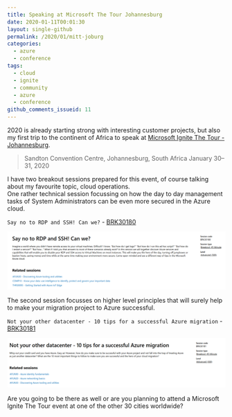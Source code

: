 ```yaml
---
title: Speaking at Microsoft The Tour Johannesburg
date: 2020-01-11T00:01:30
layout: single-github
permalink: /2020/01/mitt-joburg
categories:
  - azure
  - conference
tags:
  - cloud
  - ignite
  - community
  - azure
  - conference
github_comments_issueid: 11
---
```


2020 is already starting strong with interesting customer projects, but also my first trip to the continent of Africa to speak at [Microsoft Ignite The Tour - Johannesburg](https://www.microsoft.com/en-za/ignite-the-tour/johannesburg).

> Sandton Convention Centre, Johannesburg, South Africa 
> January 30–31, 2020

I have two breakout sessions prepared for this event, of course talking about my favourite topic, cloud operations.<br>
One rather technical session focussing on how the day to day management tasks of System Administrators can be even more secured in the Azure cloud.<br>

`Say no to RDP and SSH! Can we?` - [BRK30180](https://johannesburg.myignitetour.techcommunity.microsoft.com/sessions/91131?source=sessions)

![BRK30180](/media/2020/01/BRK30180.png)

The second session focusses on higher level principles that will surely help to make your migration project to Azure successful.<br>

`Not your other datacenter - 10 tips for a successful Azure migration` - [BRK30181](https://johannesburg.myignitetour.techcommunity.microsoft.com/sessions/91132?source=sessions)

![BRK30181](/media/2020/01/BRK30181.png)

Are you going to be there as well or are you planning to attend a Microsoft Ignite The Tour event at one of the other 30 cities worldwide?